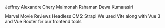 Jeffrey Alexandre Chery
Maimonah Rahaman
Dewa Kumarasiri

Marvel Movie Reviews
Headless CMS: Strapi
We used Vite along with Vue 3 and Vue Router for our frontend tools!

